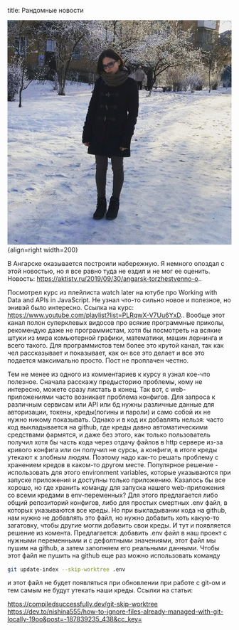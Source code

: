 title: Рандомные новости

![](/blog/static/img/PzG3K0O4Vro.jpg){align=right width=200}

В Ангарске оказывается построили набережную. Я немного опоздал с этой новостью, но я все равно туда не ездил и не мог ее оценить. Новость: https://aktistv.ru/2019/09/30/angarsk-torzhestvenno-o..

Посмотрел курс из плейлиста watch later на ютубе про Working with Data and APIs in JavaScript. Не узнал что-то сильно новое и полезное, но энивэй было интересно. Ссылка на курс: https://www.youtube.com/playlist?list=PLRqwX-V7Uu6YxD.. Вообще этот канал полон суперклевых видосов про всякие программные приколы, рекомендую даже не программистам, хотя бы посмотреть на всякие штуки из мира комьютерной графики, математики, машин лернинга и всего такого. Для программистов тем более это крутой канал, так как чел рассказывает и показывает, как он все это делает и все это подается максимально просто. Пост не проплачен честно.

Тем не менее из одного из комментариев к курсу я узнал кое-что полезное. Сначала расскажу предысторию проблемы, кому не интересно, можете сразу листать в конец. Так вот, с web-приложениями часто возникает проблема конфигов. Для запроса к различным сервисам или API или бд нужны различные данные для авторизации, токены, креды(логины и пароли) и само собой их не нужно никому показывать. Однако и в код их добавлять нельзя: часто код выкладывается на github, где креды давно автоматическими средствами фармятся, и даже без этого, как только пользователь получил хотя бы часть кода через отдачу файлов в http сервере из-за кривого конфига или он получил не сурсы, а конфиги, в итоге креды утекают к злобным людям. Поэтому надо как-то решать проблему с хранением кредов в каком-то другом месте. Популярное решение - использовать для этого environment variables, которые указываются при запуске приложения и доступны только приложению. Казалось бы все хорошо, но где хранить команду для запуска нашего web-приложения со всеми кредами в env-переменных? Для этого предлагается либо общий репозиторий конфигов, либо для простых смертных .env файл, в которых указываются все креды. Но при выкладывании кода на github, нам нужно не добавлять это файл, но нужно добавить хоть какую-то загатовку, чтобы другие могли добавить свои креды. И тут и появляется решение из комента. Предлагается: добавить .env файл в наш проект с нужными переменными и с дефолтными значениями, этот файл мы пушим на github, а затем заполняем его реальными данными. Чтобы этот файл не пушить на github еще раз можно использовать команду

```bash
git update-index --skip-worktree .env
```

и этот файл не будет появляться при обновлении при работе с git-ом и тем самым не будут утекать наши креды. Ссылки на статьи:

https://compiledsuccessfully.dev/git-skip-worktree
https://dev.to/nishina555/how-to-ignore-files-already-managed-with-git-locally-19oo&post=-187839235_438&cc_key=
